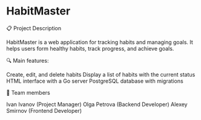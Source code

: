 # HabitMaster

📋 Project Description

HabitMaster is a web application for tracking habits and managing goals. It helps users form healthy habits, track progress, and achieve goals.

🔍 Main features:

Create, edit, and delete habits
Display a list of habits with the current status
HTML interface with a Go server
PostgreSQL database with migrations

👥 Team members

Ivan Ivanov (Project Manager)
Olga Petrova (Backend Developer)
Alexey Smirnov (Frontend Developer)
